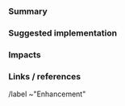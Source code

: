 ### Summary
<!-- What are we improving or changing? -->


### Suggested implementation
<!-- How are we going to improve the problem? e.g. "Replacing this List with a Map can speed up the app" -->


### Impacts
<!-- What risks does this change pose? What screens / features are affected by this change? What do we have to test? What use cases should we check? -->


### Links / references
<!-- Other external links that may be useful (e.g. link to a Github issue, documentation...) -->


/label ~"Enhancement"